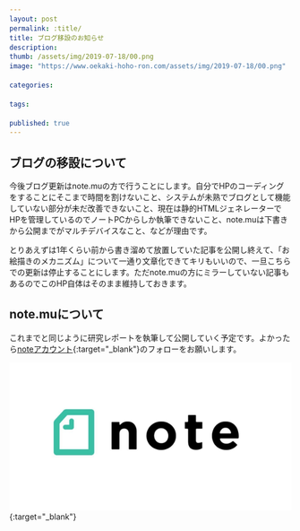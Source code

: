 ```yaml
---
layout: post
permalink: :title/
title: ブログ移設のお知らせ
description: 
thumb: /assets/img/2019-07-18/00.png
image: "https://www.oekaki-hoho-ron.com/assets/img/2019-07-18/00.png"

categories:

tags:

published: true
---
```


## ブログの移設について

今後ブログ更新はnote.muの方で行うことにします。自分でHPのコーディングをすることにそこまで時間を割けないこと、システムが未熟でブログとして機能していない部分が未だ改善できないこと、現在は静的HTMLジェネレーターでHPを管理しているのでノートPCからしか執筆できないこと、note.muは下書きから公開までがマルチデバイスなこと、などが理由です。

とりあえずは1年くらい前から書き溜めて放置していた記事を公開し終えて、「お絵描きのメカニズム」について一通り文章化できてキリもいいので、一旦こちらでの更新は停止することにします。ただnote.muの方にミラーしていない記事もあるのでこのHP自体はそのまま維持しておきます。

## note.muについて

これまでと同じように研究レポートを執筆して公開していく予定です。よかったら[noteアカウント](https://note.mu/oekaki_hoho_ron/m/m86f7171d02cc){:target="_blank"}のフォローをお願いします。

[![note.muアカウント](/assets/img/2019-07-18/01.png)](https://note.mu/oekaki_hoho_ron/m/m86f7171d02cc){:target="_blank"}
